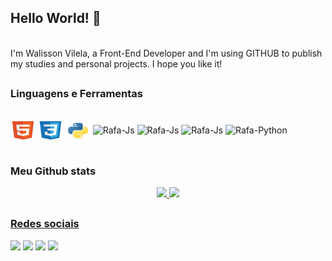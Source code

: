 ## Hello World! 👋
<br>
<div align="left">
I'm Walisson Vilela, a Front-End Developer and I'm using GITHUB to publish my studies and personal projects. I hope you like it! <br>
</div>

##
### Linguagens e Ferramentas

<div style="display: inline_block"><br>
  <img align="center" alt="Rafa-HTML" height="30" width="40" src="https://raw.githubusercontent.com/devicons/devicon/master/icons/html5/html5-original.svg">
  <img align="center" alt="Rafa-CSS" height="30" width="40" src="https://raw.githubusercontent.com/devicons/devicon/master/icons/css3/css3-original.svg">
  <img align="center" alt="Rafa-Js" height="30" width="40" src="https://raw.githubusercontent.com/devicons/devicon/master/icons/python/python-original.svg">
  <img align="center" alt="Rafa-Js" height="30" width="40" src="https://cdn.jsdelivr.net/gh/devicons/devicon/icons/typescript/typescript-original.svg" />
  <img align="center" alt="Rafa-Js" height="30" width="40" src="https://cdn.jsdelivr.net/gh/devicons/devicon/icons/react/react-original.svg" />  
  <img align="center" alt="Rafa-Js" height="30" width="40" src="https://cdn.jsdelivr.net/gh/devicons/devicon/icons/angular/angular-original.svg" />  
  <img align="center" alt="Rafa-Python" height="30" width="40" src="https://cdn.jsdelivr.net/gh/devicons/devicon/icons/php/php-original.svg" />
</div>
<br>

### Meu Github stats
  
<div align="center">
  <a href="https://github.com/Walisson-Vilela">
  <img height="180em" src="https://github-readme-stats-sigma-five.vercel.app/api?username=Walisson-Vilela&show_icons=true&count_private=true&line_height=30&theme=dark"/>
  <img height="180em" src="https://github-readme-stats-sigma-five.vercel.app/api/top-langs/?username=Walisson-Vilela&layout=compact&theme=dark"/>
</div>

##
### Redes sociais

[<img src="https://img.shields.io/badge/linkedin-%230077B5.svg?&style=for-the-badge&logo=linkedin&logoColor=white" />](https://www.linkedin.com/in/walissonvilela/)
[<img src = "https://img.shields.io/badge/instagram-%23E4405F.svg?&style=for-the-badge&logo=instagram&logoColor=white">](https://www.instagram.com/walisson.vilela/) 
[<img src = "https://img.shields.io/badge/Behance-%231877F2.svg?&style=for-the-badge&logo=behance&logoColor=white">](https://www.behance.net/walissonvilela) 
[<img src="https://img.shields.io/badge/Gmail-D14836?style=for-the-badge&logo=gmail&logoColor=white" />](mailto:walissondev@gmail.com)



